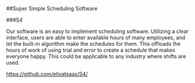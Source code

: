 ##Super Simple Scheduling Software

###S4

Our software is an easy to implement scheduling software.  Utilizing a clear interface, users are able to enter available hours of many employees, and let the built-in algorithm make the schedules for them.  This offloads the hours of work of using trial and error to create a schedule that makes everyone happy.  This could be applicable to any industry where shifts are used.


https://github.com/elivatsaas/S4/
